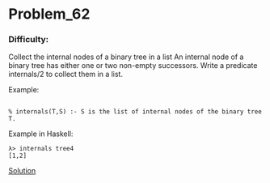 # Problem_62
### Difficulty: 
Collect the internal nodes of a binary tree in a list 
An internal node of a binary tree has either one or two non-empty successors. Write a predicate internals/2 to collect them in a list. 

Example:

```

% internals(T,S) :- S is the list of internal nodes of the binary tree T.
```
Example in Haskell:

```
λ> internals tree4
[1,2]
```
[Solution](https://wiki.haskell.org/99_questions/Solutions/62)

